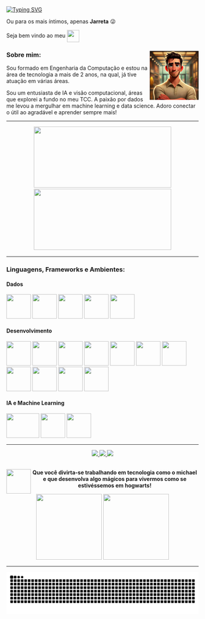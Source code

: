 <div>
  <a href="https://git.io/typing-svg"><img src="https://readme-typing-svg.demolab.com?font=Fira+Code&pause=1000&width=435&lines=Ol%C3%A1%2C+eu+sou+o+Vitor+Jarreta!!+%F0%9F%91%8B" alt="Typing SVG" /></a>
  <p>Ou para os mais íntimos, apenas <strong>Jarreta</strong> 😜</p>
  <p>Seja bem vindo ao meu <img align = "center" height = "32px" width = "32px" src="https://cdn.jsdelivr.net/gh/devicons/devicon@latest/icons/github/github-original.svg"></p>
  <div>
    <h3>Sobre mim:<img align = "right" src = "https://github.com/vitor-jarreta/vitor-jarreta/blob/main/images/MeCartoon.png?raw=true"></h3>
    <p>Sou formado em Engenharia da Computação e estou na área de tecnologia a mais de 2 anos, na qual, já tive atuação em várias áreas.</p>
    <p>Sou um entusiasta de IA e visão computacional, áreas que explorei a fundo no meu TCC. A paixão por dados me levou a mergulhar em machine learning e data science. Adoro conectar o útil ao agradável e aprender sempre mais!</p>
    </div>
  </div>
</div>

<div align="center"> 
  <hr>
  <a href = "https://www.linkedin.com/in/vitor-jarreta-a5ba2a207"/>
  <img height = "160em" width = "360em" src = "https://github-readme-stats.vercel.app/api?username=vitor-jarreta&show_icons=true&theme=transparent&include_all_comits=true&count_private=true"/>
  <img height = "160em" width = "360em" src = "https://github-readme-stats.vercel.app/api/top-langs/?username=vitor-jarreta&show_icons=true&theme=transparent&include_all_comits=true&count_private=true"/></a>
</div>

<div>
  <hr>
  <h3>Linguagens, Frameworks e Ambientes:</h3>
  <h4>Dados</h4>
  <img aling = "center" height = "64px" width = "64px" src="https://cdn.jsdelivr.net/gh/devicons/devicon@latest/icons/azuresqldatabase/azuresqldatabase-original.svg" />
  <img aling = "center" height = "64px" width = "64px" src="https://cdn.jsdelivr.net/gh/devicons/devicon@latest/icons/dbeaver/dbeaver-original.svg"/>
  <img aling = "center" height = "64px" width = "64px" src="https://cdn.jsdelivr.net/gh/devicons/devicon@latest/icons/oracle/oracle-original.svg"/>
  <img aling = "center" height = "64px" width = "64px" src="https://cdn.jsdelivr.net/gh/devicons/devicon@latest/icons/postgresql/postgresql-original-wordmark.svg"/>
  <img aling = "center" height = "64px" width = "64px" src = 'https://agail.com.br/wp-content/uploads/2020/12/pdi.png'/>
  <h4>Desenvolvimento</h4>
  <img aling = "center" height = "64px" width = "64px" src="https://cdn.jsdelivr.net/gh/devicons/devicon@latest/icons/css3/css3-original-wordmark.svg" />
  <img aling = "center" height = "64px" width = "64px" src="https://cdn.jsdelivr.net/gh/devicons/devicon@latest/icons/html5/html5-original-wordmark.svg"/>
  <img aling = "center" height = "64px" width = "64px" src="https://cdn.jsdelivr.net/gh/devicons/devicon@latest/icons/javascript/javascript-original.svg"/>
  <img aling = "center" height = "64px" width = "64px" src="https://cdn.jsdelivr.net/gh/devicons/devicon@latest/icons/python/python-original.svg"/>
  <img aling = "center" height = "64px" width = "64px" src="https://cdn.jsdelivr.net/gh/devicons/devicon@latest/icons/jupyter/jupyter-original-wordmark.svg"/>
  <img aling = "center" height = "64px" width = "64px" src="https://cdn.jsdelivr.net/gh/devicons/devicon@latest/icons/fastapi/fastapi-original-wordmark.svg"/>
  <img aling = "center" height = "64px" width = "64px" src="https://cdn.jsdelivr.net/gh/devicons/devicon@latest/icons/flutter/flutter-original.svg"/>
  <img aling = "center" height = "64px" width = "64px" src="https://cdn.jsdelivr.net/gh/devicons/devicon@latest/icons/dart/dart-original-wordmark.svg"/>
  <img aling = "center" height = "64px" width = "64px" src="https://cdn.jsdelivr.net/gh/devicons/devicon@latest/icons/salesforce/salesforce-original.svg" />
  <img aling = "center" height = "64px" width = "64px" src="https://cdn.jsdelivr.net/gh/devicons/devicon@latest/icons/wordpress/wordpress-plain.svg"/>
  <img aling = "center" height = "64px" width = "64px" src = "https://images.ctfassets.net/un655fb9wln6/11sTQC2LhhAtJyb7ptQvEl/6c2dbec03b3a2830a24e09e913ad46cc/Make-app-icon.png"/>
  <h4>IA e Machine Learning</h4>
  <img aling = "center" height = "64px" width = "86px" src = "https://miro.medium.com/v2/resize:fit:1200/1*bSLNlG7crv-p-m4LVYYk3Q.png"/>
  <img aling = "center" height = "64px" width = "64px" src = "https://cdn.prod.website-files.com/646dd1f1a3703e451ba81ecc/64994922cf2a6385a4bf4489_UltralyticsYOLO_mark_blue.svg"/>
  <img aling = "center" height = "64px" width = "64px" src="https://cdn.jsdelivr.net/gh/devicons/devicon@latest/icons/kaggle/kaggle-original.svg"/>
</div>

<div align = "center">
  <hr>
  <a href = "mailto:vitorjarreta@gmail.com?subject=Gostaria de Entrar em contato">
    <img src = "https://img.shields.io/badge/Gmail-D14836?style=for-the-badge&logo=gmail&logoColor=white"/>
  </a>
  <a href = "https://www.linkedin.com/in/vitor-jarreta-a5ba2a207" >
    <img src = "https://img.shields.io/badge/LinkedIn-0077B5?style=for-the-badge&logo=linkedin&logoColor=white" />
  </a>
  <a href="https://www.kaggle.com/vitorjarretaribeiro">
    <img src = "https://img.shields.io/badge/Kaggle-20BEFF?style=for-the-badge&logo=Kaggle&logoColor=white">
  </a>
</div>

<div>
  <br>
  <p align = "center" ><img align = 'left' height = "64px" width = "64px" src = "https://fenexprint.com.br/wp-content/uploads/2021/12/placa-decorativa-geek-mestre-ioda-star-wars-GEE001-500x500.png"/><strong>Que você divirta-se trabalhando em tecnologia como o michael e que desenvolva algo mágicos para vivermos como se estivéssemos em hogwarts! </strong></p>
  <div align = "center">
    <img aling = "center" height = "172px" width = "172px" src = "https://i.gifer.com/origin/57/575331c9bf0cec11f0b93098cf60511e_w200.gif">
    <img aling = "center" height = "172px" width = "172px" src = "https://i.pinimg.com/originals/2d/cc/93/2dcc9384250518a03fc038c363b689b8.gif">
  </div>
</div>

<div align = "center">
  <hr>
  <picture>
  <source media="(prefers-color-scheme: dark)" srcset="https://raw.githubusercontent.com/vitor-jarreta/vitor-jarreta/output/github-contribution-grid-snake-dark.svg">
  <source media="(prefers-color-scheme: light)" srcset="https://raw.githubusercontent.com/vitor-jarreta/vitor-jarreta/output/github-contribution-grid-snake.svg">
  <img alt="github contribution grid snake animation" src="https://raw.githubusercontent.com/vitor-jarreta/vitor-jarreta/output/github-contribution-grid-snake.svg">
</picture>
</div>
